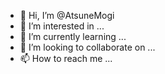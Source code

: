 - 👋 Hi, I’m @AtsuneMogi
- 👀 I’m interested in ...
- 🌱 I’m currently learning ...
- 💞️ I’m looking to collaborate on ...
- 📫 How to reach me ...

<!---
AtsuneMogi/AtsuneMogi is a ✨ special ✨ repository because its `README.md` (this file) appears on your GitHub profile.
You can click the Preview link to take a look at your changes.
--->
